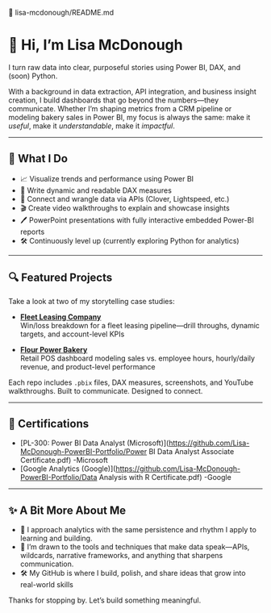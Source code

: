 🌟 lisa-mcdonough/README.md
# 👋 Hi, I’m Lisa McDonough

I turn raw data into clear, purposeful stories using Power BI, DAX, and (soon) Python.

With a background in data extraction, API integration, and business insight creation, I build dashboards that go beyond the numbers—they communicate. Whether I’m shaping metrics from a CRM pipeline or modeling bakery sales in Power BI, my focus is always the same: make it *useful*, make it *understandable*, make it *impactful*.

---

## 💼 What I Do

- 📈 Visualize trends and performance using Power BI  
- 🧮 Write dynamic and readable DAX measures  
- 🔌 Connect and wrangle data via APIs (Clover, Lightspeed, etc.)  
- 🎬 Create video walkthroughs to explain and showcase insights  
- 🖊️ PowerPoint presentations with fully interactive embedded Power-BI reports
- 🛠️ Continuously level up (currently exploring Python for analytics)

---

## 🔍 Featured Projects

Take a look at two of my storytelling case studies:

- **[Fleet Leasing Company](https://github.com/lisa-mcdonough/FleetLeasing)**  
  Win/loss breakdown for a fleet leasing pipeline—drill throughs, dynamic targets, and account-level KPIs

- **[Flour Power Bakery](https://github.com/lisa-mcdonough/FlourPower)**  
  Retail POS dashboard modeling sales vs. employee hours, hourly/daily revenue, and product-level performance

Each repo includes `.pbix` files, DAX measures, screenshots, and YouTube walkthroughs. Built to communicate. Designed to connect.

---

## 🏅 Certifications

- [PL-300: Power BI Data Analyst (Microsoft)](https://github.com/Lisa-McDonough-PowerBI-Portfolio/Power BI Data Analyst Associate Certificate.pdf) -Microsoft
- [Google Analytics (Google)](https://github.com/Lisa-McDonough-PowerBI-Portfolio/Data Analysis with R Certificate.pdf) -Google

---

## ✨ A Bit More About Me

- 🎽 I approach analytics with the same persistence and rhythm I apply to learning and building.  
- 🧠 I’m drawn to the tools and techniques that make data speak—APIs, wildcards, narrative frameworks, and anything that sharpens communication. 
- 🛠️ My GitHub is where I build, polish, and share ideas that grow into real-world skills

Thanks for stopping by. Let’s build something meaningful.



 

